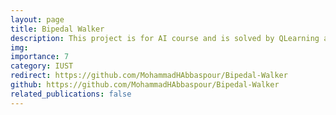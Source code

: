 ```yaml
---
layout: page
title: Bipedal Walker
description: This project is for AI course and is solved by QLearning approach.
img: 
importance: 7
category: IUST
redirect: https://github.com/MohammadHAbbaspour/Bipedal-Walker
github: https://github.com/MohammadHAbbaspour/Bipedal-Walker
related_publications: false
---
```

